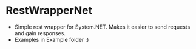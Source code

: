 # RestWrapperNet
- Simple rest wrapper for System.NET. Makes it easier to send requests and gain responses.
- Examples in Example folder :)
